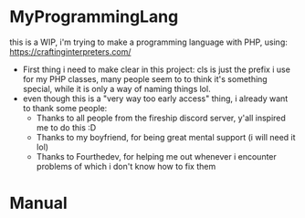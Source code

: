 # MyProgrammingLang
this is a WIP, i'm trying to make a programming language with PHP, using: https://craftinginterpreters.com/

- First thing i need to make clear in this project: cls is just the prefix i use for my PHP classes, many people seem to to think it's something special, while it is only a way of naming things lol.
- even though this is a "very way too early access" thing, i already want to thank some people:
  - Thanks to all people from the fireship discord server, y'all inspired me to do this :D
  - Thanks to my boyfriend, for being great mental support (i will need it lol)
  - Thanks to Fourthedev, for helping me out whenever i encounter problems of which i don't know how to fix them

# Manual
